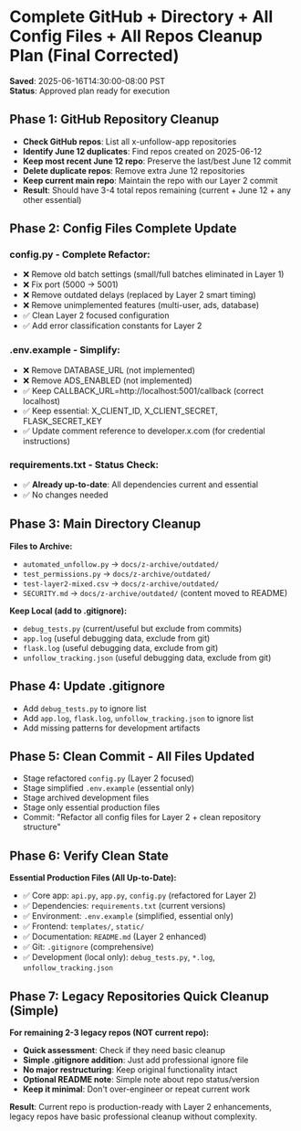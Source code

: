 # Complete GitHub + Directory + All Config Files + All Repos Cleanup Plan (Final Corrected)

**Saved**: 2025-06-16T14:30:00-08:00 PST  
**Status**: Approved plan ready for execution  

## Phase 1: GitHub Repository Cleanup
- **Check GitHub repos**: List all x-unfollow-app repositories
- **Identify June 12 duplicates**: Find repos created on 2025-06-12
- **Keep most recent June 12 repo**: Preserve the last/best June 12 commit
- **Delete duplicate repos**: Remove extra June 12 repositories
- **Keep current main repo**: Maintain the repo with our Layer 2 commit
- **Result**: Should have 3-4 total repos remaining (current + June 12 + any other essential)

## Phase 2: Config Files Complete Update

### config.py - Complete Refactor:
- ❌ Remove old batch settings (small/full batches eliminated in Layer 1)
- ❌ Fix port (5000 → 5001)
- ❌ Remove outdated delays (replaced by Layer 2 smart timing)
- ❌ Remove unimplemented features (multi-user, ads, database)
- ✅ Clean Layer 2 focused configuration
- ✅ Add error classification constants for Layer 2

### .env.example - Simplify:
- ❌ Remove DATABASE_URL (not implemented)
- ❌ Remove ADS_ENABLED (not implemented) 
- ✅ Keep CALLBACK_URL=http://localhost:5001/callback (correct localhost)
- ✅ Keep essential: X_CLIENT_ID, X_CLIENT_SECRET, FLASK_SECRET_KEY
- ✅ Update comment reference to developer.x.com (for credential instructions)

### requirements.txt - Status Check:
- ✅ **Already up-to-date**: All dependencies current and essential
- ✅ No changes needed

## Phase 3: Main Directory Cleanup
**Files to Archive:**
- `automated_unfollow.py` → `docs/z-archive/outdated/`
- `test_permissions.py` → `docs/z-archive/outdated/`
- `test-layer2-mixed.csv` → `docs/z-archive/outdated/`
- `SECURITY.md` → `docs/z-archive/outdated/` (content moved to README)

**Keep Local (add to .gitignore):**
- `debug_tests.py` (current/useful but exclude from commits)
- `app.log` (useful debugging data, exclude from git)
- `flask.log` (useful debugging data, exclude from git)
- `unfollow_tracking.json` (useful debugging data, exclude from git)

## Phase 4: Update .gitignore
- Add `debug_tests.py` to ignore list
- Add `app.log`, `flask.log`, `unfollow_tracking.json` to ignore list
- Add missing patterns for development artifacts

## Phase 5: Clean Commit - All Files Updated
- Stage refactored `config.py` (Layer 2 focused)
- Stage simplified `.env.example` (essential only)
- Stage archived development files
- Stage only essential production files
- Commit: "Refactor all config files for Layer 2 + clean repository structure"

## Phase 6: Verify Clean State
**Essential Production Files (All Up-to-Date):**
- ✅ Core app: `api.py`, `app.py`, `config.py` (refactored for Layer 2)
- ✅ Dependencies: `requirements.txt` (current versions)
- ✅ Environment: `.env.example` (simplified, essential only)
- ✅ Frontend: `templates/`, `static/`
- ✅ Documentation: `README.md` (Layer 2 enhanced)
- ✅ Git: `.gitignore` (comprehensive)
- ✅ Development (local only): `debug_tests.py`, `*.log`, `unfollow_tracking.json`

## Phase 7: Legacy Repositories Quick Cleanup (Simple)
**For remaining 2-3 legacy repos (NOT current repo):**
- **Quick assessment**: Check if they need basic cleanup
- **Simple .gitignore addition**: Just add professional ignore file
- **No major restructuring**: Keep original functionality intact
- **Optional README note**: Simple note about repo status/version
- **Keep it minimal**: Don't over-engineer or repeat current work

**Result**: Current repo is production-ready with Layer 2 enhancements, legacy repos have basic professional cleanup without complexity.